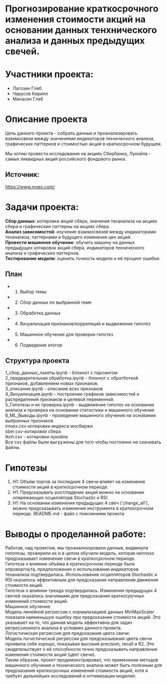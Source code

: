 # Прогнозирование краткосрочного изменения стоимости акций на основании данных тенхнического анализа и данных предыдущих свечей.
# Участники проекта:
* Лагозин Глеб
* Чарусов Кирилл
* Минасян Глеб

# Описание проекта

Цель данного проекта - собрать данные и проанализировать взаимосвязи между значениями индикаторов технического анализа, графических паттернов и стоимостью акций в краткосрочном будущем.

Мы хотим провести исследование на акциях Сбербанка, Лукойла - самых ликвидных акций российского фондового рынка.

## Источник:
https://www.moex.com/

# Задачи проекта:

**Сбор данных**: котировки акций сбера, значения теханализа на акциях сбера и графические паттерны на акциях сбера.\
**Анализ зависимостей**: изучение взаимосвязей между индикаторами теханализа, паттернами и будущего изменения цен акций.\
**Провести машинное обучение**: обучить машину на данных предыдущих котировок акций сбера, индикаторов технического анализа и графических паттернов.\
**Тестирование модели**: оценить точность модели и её процент ошибки.



## План
* 1. Выбор темы
* 2. Сбор данных по выбранной теме
* 3. Обработка данных
* 4. Визуализация признаков/корреляций и выдвижение гипотез
* 5. Машинное обучение для проверки гипотез
* 6. Подведение итогов

## Структура проекта
1_сбор_данных_пакеты.ipynb - блокнот с парсингом\
2_предварительная обработка.ipynb - блокнот с обратботкой признаков, добавлением новых признаков.\
3_описание.ipynb - описание всех признаков\
4_Визуализация.ipynb - построение графиков зависимостей и распределений признаков и целевой переменной.\
5_Гипотезы и их проверка.ipynb - выдвижение гипотез на основании анализа и проверка на основании статистики и машинного обучения\
6_ML_Выводы.ipynb - проведение машинного обучения на основании выбранных признаков\
imoex.csv-котировки индекса мосбиржи\
sber.csv-котировки сбера\
lkoh.csv - котировки лукойла\
Все csv файлы были выгружены для того чтобы постоянно не скачивать файлы.

# Гипотезы
1. Н1: Объём торгов за последние 4 свечи влияет на изменение стоимости акций в краткосрочном периоде.
2. Н1: Предсказывать рост/падение акций можно на основании опережающих осцилляторв Stochastic и RSI.
3. Н1: На основании изменения предыдущих 4 свеч ('change_all'), можно предсказывать изменение инструмента в краткосрочном периоде.
README.md - файл с пояснением проекта

# Выводы о проделанной работе:
Работав, над проектом, мы проанализоровали данные, видвинули гипотезы, проверили их и в целом обучили модель, которая неплохо предсказывает изменение свечи в краткосрочном периоде. \
Гипотеза о влиянии объёма в краткосрочном периоде была опровергнута, предположение о использовании индикаторов теханализа подтвердилась. Использование осцилляторов Stochastic и RSI оказалось эффективным для предсказания направления движения стоимости акций.\
Гипотеза о влиянии тренда подтвердилась. Изменения предыдущих 4 свечей оказались значимыми для предсказания краткосрочных изменений стоимости акций.\
Машинное обучение:\
Модель линейной регрессии с нормализацией данных MinMaxScaler показала наименьшую ошибку при предсказании стоимости акций. Это указывает на то, что данная модель эффективна для задач регрессионного анализа в условиях данного проекта.\
Логистическая регрессия для предсказания цвета свечи:\
Модель логистической регрессии для предсказывания цвета свечи проявила себя хорошо, показывая высокий precision, recall и R2. Это свидетельствует о её способности точно предсказывать направление изменения стоимости акций (цвет свечи).\
Таким образом, проект продемонстрировал, что применение методов машинного обучения и технического анализа может быть полезным для предсказания краткосрочных изменений стоимости акций, хотя и требует дальнейших исследований и оптимизации моделей.
